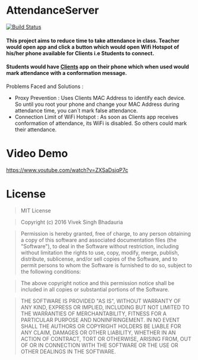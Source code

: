 # AttendanceServer

[![Build Status](https://travis-ci.org/viveksb007/AttendanceServer.svg)](https://travis-ci.org/viveksb007/AttendanceServer)

#### This project aims to reduce time to take attendance in class. Teacher would open app and click a button which would open Wifi Hotspot of his/her phone available for Clients i.e Students to connect.
#### Students would have [Clients](https://github.com/viveksb007/AttendanceClient) app on their phone which when used would mark attendance with a conformation message.

Problems Faced and Solutions :
* Proxy Prevention : Uses Clients MAC Address to identify each device. So until you  root your phone and change your MAC Address during attendance time, you can`t mark false attendance.
* Connection Limit of WiFi Hotspot : As soon as Clients app receives conformation of attendance, its WiFi is disabled. So others could mark their attendance.

# Video Demo
https://www.youtube.com/watch?v=ZXSaDsjqP7c

# License
>MIT License

>Copyright (c) 2016 Vivek Singh Bhadauria

>Permission is hereby granted, free of charge, to any person obtaining a copy
of this software and associated documentation files (the "Software"), to deal
in the Software without restriction, including without limitation the rights
to use, copy, modify, merge, publish, distribute, sublicense, and/or sell
copies of the Software, and to permit persons to whom the Software is
furnished to do so, subject to the following conditions:

>The above copyright notice and this permission notice shall be included in all
copies or substantial portions of the Software.

>THE SOFTWARE IS PROVIDED "AS IS", WITHOUT WARRANTY OF ANY KIND, EXPRESS OR
IMPLIED, INCLUDING BUT NOT LIMITED TO THE WARRANTIES OF MERCHANTABILITY,
FITNESS FOR A PARTICULAR PURPOSE AND NONINFRINGEMENT. IN NO EVENT SHALL THE
AUTHORS OR COPYRIGHT HOLDERS BE LIABLE FOR ANY CLAIM, DAMAGES OR OTHER
LIABILITY, WHETHER IN AN ACTION OF CONTRACT, TORT OR OTHERWISE, ARISING FROM,
OUT OF OR IN CONNECTION WITH THE SOFTWARE OR THE USE OR OTHER DEALINGS IN THE
SOFTWARE.
